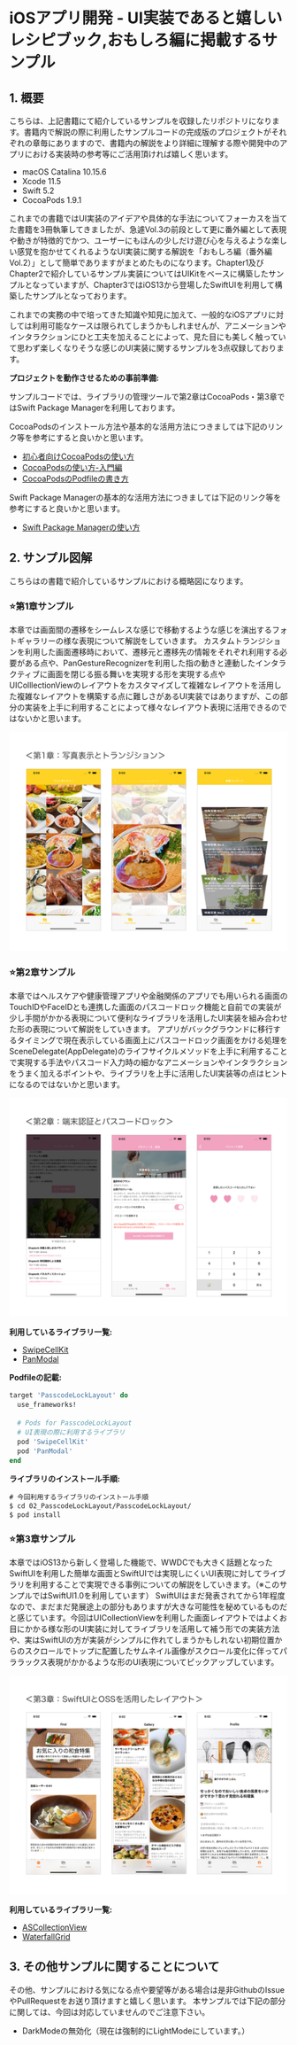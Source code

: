 # iOSアプリ開発 - UI実装であると嬉しいレシピブック,おもしろ編に掲載するサンプル

## 1. 概要

こちらは、上記書籍にて紹介しているサンプルを収録したリポジトリになります。書籍内で解説の際に利用したサンプルコードの完成版のプロジェクトがそれぞれの章毎にありますので、書籍内の解説をより詳細に理解する際や開発中のアプリにおける実装時の参考等にご活用頂ければ嬉しく思います。

 * macOS Catalina 10.15.6
 * Xcode 11.5
 * Swift 5.2
 * CocoaPods 1.9.1

これまでの書籍ではUI実装のアイデアや具体的な手法についてフォーカスを当てた書籍を3冊執筆してきましたが、急遽Vol.3の前段として更に番外編として表現や動きが特徴的でかつ、ユーザーにもほんの少しだけ遊び心を与えるような楽しい感覚を抱かせてくれるようなUI実装に関する解説を「おもしろ編（番外編Vol.2）」として簡単でありますがまとめたものになります。Chapter1及びChapter2で紹介しているサンプル実装についてはUIKitをベースに構築したサンプルとなっていますが、Chapter3ではiOS13から登場したSwiftUIを利用して構築したサンプルとなっております。

これまでの実務の中で培ってきた知識や知見に加えて、一般的なiOSアプリに対しては利用可能なケースは限られてしまうかもしれませんが、アニメーションやインタラクションにひと工夫を加えることによって、見た目にも美しく触っていて思わず楽しくなりそうな感じのUI実装に関するサンプルを3点収録しております。

__プロジェクトを動作させるための事前準備:__

サンプルコードでは、ライブラリの管理ツールで第2章はCocoaPods・第3章ではSwift Package Managerを利用しております。

CocoaPodsのインストール方法や基本的な活用方法につきましては下記のリンク等を参考にすると良いかと思います。

+ [初心者向けCocoaPodsの使い方](http://developers.goalist.co.jp/entry/2017/04/20/180931)
+ [CocoaPodsの使い方-入門編](https://www.ukeyslabo.com/development/iosapplication/how-to-use-cocoapods-for-beginner/)
+ [CocoaPodsのPodfileの書き方](https://dev.digitrick.us/notes/podfilesyntax)

Swift Package Managerの基本的な活用方法につきましては下記のリンク等を参考にすると良いかと思います。

+ [Swift Package Managerの使い方](https://qiita.com/hironytic/items/09a4c16857b409c17d2c)

## 2. サンプル図解

こちらはの書籍で紹介しているサンプルにおける概略図になります。

### ⭐️第1章サンプル

本章では画面間の遷移をシームレスな感じで移動するような感じを演出するフォトギャラリーの様な表現について解説をしていきます。
カスタムトランジションを利用した画面遷移時において、遷移元と遷移先の情報をそれぞれ利用する必要がある点や、PanGestureRecognizerを利用した指の動きと連動したインタラクティブに画面を閉じる振る舞いを実現する形を実現する点やUIColllectionViewのレイアウトをカスタマイズして複雑なレイアウトを活用した複雑なレイアウトを構築する点に難しさがあるUI実装ではありますが、この部分の実装を上手に利用することによって様々なレイアウト表現に活用できるのではないかと思います。

![第1章サンプル図](https://github.com/fumiyasac/meals_2nd_ios_ui_recipe_showcase/blob/master/images/chapter_techbook_meals2_chapter1.jpg)

### ️⭐️第2章サンプル

本章ではヘルスケアや健康管理アプリや金融関係のアプリでも用いられる画面のTouchIDやFaceIDとも連携した画面のパスコードロック機能と自前での実装が少し手間がかかる表現について便利なライブラリを活用したUI実装を組み合わせた形の表現について解説をしていきます。
アプリがバックグラウンドに移行するタイミングで現在表示している画面上にパスコードロック画面をかける処理をSceneDelegate(AppDelegate)のライフサイクルメソッドを上手に利用することで実現する手法やパスコード入力時の細かなアニメーションやインタラクションをうまく加えるポイントや、ライブラリを上手に活用したUI実装等の点はヒントになるのではないかと思います。

![第2章サンプル図](https://github.com/fumiyasac/meals_2nd_ios_ui_recipe_showcase/blob/master/images/chapter_techbook_meals2_chapter2.jpg)

__利用しているライブラリ一覧:__

+ [SwipeCellKit](https://github.com/SwipeCellKit/SwipeCellKit)
+ [PanModal](https://github.com/slackhq/PanModal)

__Podfileの記載:__

```ruby
target 'PasscodeLockLayout' do
  use_frameworks!

  # Pods for PasscodeLockLayout
  # UI表現の際に利用するライブラリ
  pod 'SwipeCellKit'
  pod 'PanModal'
end
```

__ライブラリのインストール手順:__

```shell
# 今回利用するライブラリのインストール手順
$ cd 02_PasscodeLockLayout/PasscodeLockLayout/ 
$ pod install
```

### ⭐️第3章サンプル

本章ではiOS13から新しく登場した機能で、WWDCでも大きく話題となったSwiftUIを利用した簡単な画面とSwiftUIでは実現しにくいUI表現に対してライブラリを利用することで実現できる事例についての解説をしていきます。（※このサンプルではSwiftUI1.0を利用しています）
SwiftUIはまだ発表されてから1年程度なので、まだまだ発展途上の部分もありますが大きな可能性を秘めているものだと感じています。今回はUICollectionViewを利用した画面レイアウトではよくお目にかかる様な形のUI実装に対してライブラリを活用して補う形での実装方法や、実はSwiftUIの方が実装がシンプルに作れてしまうかもしれない初期位置からのスクロールでトップに配置したサムネイル画像がスクロール変化に伴ってパララックス表現がかかるような形のUI表現についてピックアップしています。

![第3章サンプル図](https://github.com/fumiyasac/meals_2nd_ios_ui_recipe_showcase/blob/master/images/chapter_techbook_meals2_chapter3.jpg)

__利用しているライブラリ一覧:__

+ [ASCollectionView](https://github.com/apptekstudios/ASCollectionView)
+ [WaterfallGrid](https://github.com/paololeonardi/WaterfallGrid)

## 3. その他サンプルに関することについて

その他、サンプルにおける気になる点や要望等がある場合は是非GithubのIssueやPullRequestをお送り頂けますと嬉しく思います。
本サンプルでは下記の部分に関しては、今回は対応していませんのでご注意下さい。

+ DarkModeの無効化（現在は強制的にLightModeにしています。）
